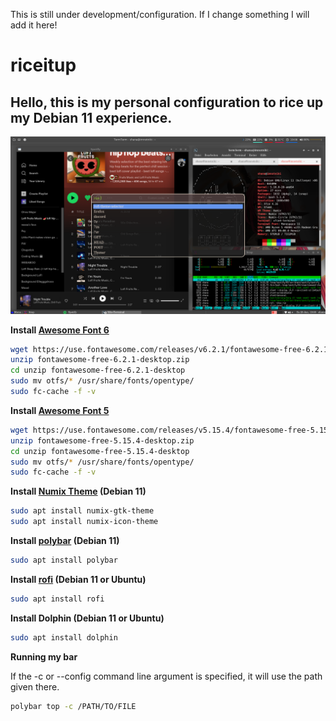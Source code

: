 This is still under development/configuration. If I change something I will add it here!

# riceitup
Hello, this is my personal configuration to rice up my Debian 11 experience.
---
![rice](https://raw.githubusercontent.com/shananiki/riceitup/main/rice2.png)




**Install [Awesome Font 6](https://use.fontawesome.com/releases/v6.2.1/fontawesome-free-6.2.1-desktop.zip)**
```bash
wget https://use.fontawesome.com/releases/v6.2.1/fontawesome-free-6.2.1-desktop.zip
unzip fontawesome-free-6.2.1-desktop.zip
cd unzip fontawesome-free-6.2.1-desktop
sudo mv otfs/* /usr/share/fonts/opentype/
sudo fc-cache -f -v
```

**Install [Awesome Font 5](https://use.fontawesome.com/releases/v5.15.4/fontawesome-free-5.15.4-desktop.zip)**
```bash
wget https://use.fontawesome.com/releases/v5.15.4/fontawesome-free-5.15.4-desktop.zip
unzip fontawesome-free-5.15.4-desktop.zip
cd unzip fontawesome-free-5.15.4-desktop
sudo mv otfs/* /usr/share/fonts/opentype/
sudo fc-cache -f -v
```


**Install [Numix Theme](https://github.com/numixproject/numix-gtk-theme) (Debian 11)**
```bash
sudo apt install numix-gtk-theme
sudo apt install numix-icon-theme
```


**Install [polybar](https://github.com/polybar/polybar) (Debian 11)**
```bash
sudo apt install polybar
```

**Install [rofi](https://github.com/davatorium/rofi/blob/next/INSTALL.md) (Debian 11 or Ubuntu)**
```bash
sudo apt install rofi
```


**Install Dolphin (Debian 11 or Ubuntu)**
```bash
sudo apt install dolphin
```

**Running my bar**

If the -c or --config command line argument is specified, it will use the path given there.
```bash
polybar top -c /PATH/TO/FILE
```

